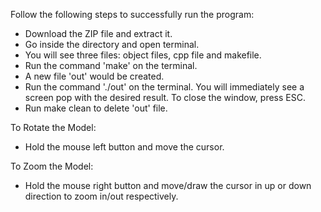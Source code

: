 Follow the following steps to successfully run the program:
- Download the ZIP file and extract it.
- Go inside the directory and open terminal.
- You will see three files: object files, cpp file and makefile.
- Run the command 'make' on the terminal.
- A new file 'out' would be created.
- Run the command './out' on the terminal. You will immediately see a screen pop with the desired result. To close the window, press ESC.
- Run make clean to delete 'out' file.

To Rotate the Model:
- Hold the mouse left button and move the cursor.

To Zoom the Model:
- Hold the mouse right button and move/draw the cursor in up or down direction to zoom in/out respectively.